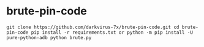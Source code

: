 # brute-pin-code

`
git clone https://github.com/darkvirus-7x/brute-pin-code.git
cd brute-pin-code
pip install -r requirements.txt or python -m pip install -U pure-python-adb
python brute.py
`
